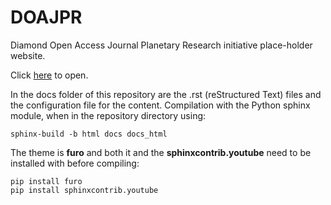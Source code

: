 # DOAJPR
Diamond Open Access Journal Planetary Research initiative place-holder website.

Click [here](https://doaj-planetary-research-initiative.readthedocs.io/en/latest/index.html) to open.

In the docs folder of this repository are the .rst (reStructured Text) files and the configuration file for the content. Compilation with the Python sphinx module, when in the repository directory using:

```
sphinx-build -b html docs docs_html
```

The theme is **furo** and both it and the **sphinxcontrib.youtube** need to be installed with before compiling:

```
pip install furo
pip install sphinxcontrib.youtube
```


